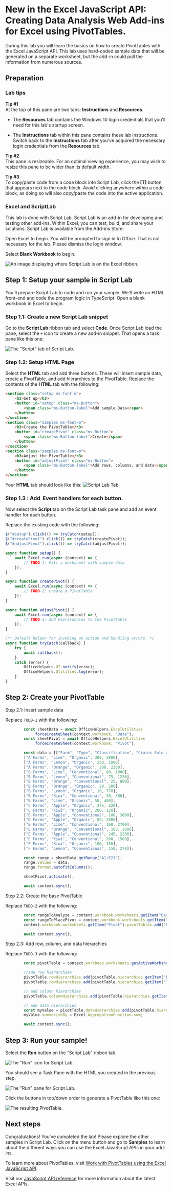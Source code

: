 # New in the Excel JavaScript API: Creating Data Analysis Web Add-ins for Excel using PivotTables.

During this lab you will learn the basics on how to create PivotTables with the Excel JavaScript API. This lab uses hard-coded sample data that will be generated on a separate worksheet, but the add-in could pull the information from numerous sources.

## Preparation

### Lab tips

**Tip #1**  
At the top of this pane are two tabs: **Instructions** and **Resources**. 

- The **Resources** tab contains the Windows 10 login credentials that you'll need for this lab's startup screen.

- The **Instructions** tab within this pane contains these lab instructions. Switch back to the **Instructions** tab after you've acquired the necessary login credentials from the **Resources** tab.

**Tip #2**  
This pane is resizeable. For an optimal viewing experience, you may wish to resize this pane to be wider than its default width.

**Tip #3**  
To copy/paste code from a code block into Script Lab, click the **[T]** button that appears next to the code block. *Avoid* clicking anywhere within a code block, as doing so will also copy/paste the code into the active application.

### Excel and ScriptLab

This lab is done with Script Lab. Script Lab is an add-in for developing and testing other add-ins. Within Excel, you can test, build, and share your solutions. Script Lab is available from the Add-ins Store.

Open Excel to begin. You will be prompted to sign in to Office. That is not necessary for the lab. Please dismiss the login window.

Select **Blank Workbook** to begin. 

![An image displaying where Script Lab is on the Excel ribbon.](images/image1.png)

## Step 1: Setup your sample in Script Lab

You'll prepare Script Lab to code and run your sample. We'll write an HTML front-end and code the program logic in TypeScript. Open a blank workbook in Excel to begin.

### Step 1.1: Create a new Script Lab snippet

Go to the **Script Lab** ribbon tab and select **Code**. Once Script Lab load the pane, select the `+` icon to create a new add-in snippet. That opens a task pane like this one:

![The "Script" tab of Script Lab.](images/image2.png)

### Step 1.2: Setup HTML Page

Select the **HTML** tab and add three buttons. These will insert sample data, create a PivotTable, and add hierarchies to the PivotTable. Replace the contents of the **HTML** tab with the following:

```html
<section class="setup ms-font-m">
    <h3>Set up</h3>
    <button id="setup" class="ms-Button">
        <span class="ms-Button-label">Add sample Data</span>
    </button>
</section>
<section class="samples ms-font-m">
    <h3>Create the PivotTable</h3>
    <button id="createPivot" class="ms-Button">
        <span class="ms-Button-label">Create</span>
    </button>
</section>
<section class="samples ms-font-m">
    <h3>Adjust the PivotTable</h3>
    <button id="adjustPivot" class="ms-Button">
        <span class="ms-Button-label">Add rows, columns, and data</span>
    </button>
</section>
```

Your **HTML** tab should look like this:
![Script Lab Tab](images/image3.png)

### Step 1.3 : Add  Event handlers for each button.

Now select the **Script** tab on the Script Lab task pane and add an event handler for each button.

Replace the existing code with the following:

```typescript
$("#setup").click(() => tryCatch(setup));
$("#createPivot").click(() => tryCatch(createPivot));
$("#adjustPivot").click(() => tryCatch(adjustPivot));

async function setup() {
    await Excel.run(async (context) => {
        // TODO-1: Fill a worksheet with sample data
    });
}

async function createPivot() {
    await Excel.run(async (context) => {
        // TODO-2: Create a PivotTable
    });
}

async function adjustPivot() {
    await Excel.run(async (context) => {
        // TODO-3: Add hierarachies to the PivotTable
    });
}

/** Default helper for invoking an action and handling errors. */
async function tryCatch(callback) {
    try {
        await callback();
    }
    catch (error) {
        OfficeHelpers.UI.notify(error);
        OfficeHelpers.Utilities.log(error);
    }
}
```
## Step 2: Create your PivotTable 

Step 2.1: Insert sample data

Replace `TODO-1` with the following:

```typescript
        const sheetData = await OfficeHelpers.ExcelUtilities
            .forceCreateSheet(context.workbook, "Data");
        const sheetPivot = await OfficeHelpers.ExcelUtilities
            .forceCreateSheet(context.workbook, "Pivot");

        const data = [["Farm", "Type", "Classification", "Crates Sold at Farm", "Crates Sold Wholesale"],
        ["A Farms", "Lime", "Organic", 300, 2000],
        ["A Farms", "Lemon", "Organic", 250, 1800],
        ["A Farms", "Orange", "Organic", 200, 2200],
        ["B Farms", "Lime", "Conventional", 80, 1000],
        ["B Farms", "Lemon", "Conventional", 75, 1230],
        ["B Farms", "Orange", "Conventional", 25, 800],
        ["B Farms", "Orange", "Organic", 20, 500],
        ["B Farms", "Lemon", "Organic", 10, 770],
        ["B Farms", "Kiwi", "Conventional", 30, 300],
        ["B Farms", "Lime", "Organic", 50, 400],
        ["C Farms", "Apple", "Organic", 275, 220],
        ["C Farms", "Kiwi", "Organic", 200, 120],
        ["D Farms", "Apple", "Conventional", 100, 3000],
        ["D Farms", "Apple", "Organic", 80, 2800],
        ["E Farms", "Lime", "Conventional", 160, 2700],
        ["E Farms", "Orange", "Conventional", 180, 2000],
        ["E Farms", "Apple", "Conventional", 245, 2200],
        ["E Farms", "Kiwi", "Conventional", 200, 1500],
        ["F Farms", "Kiwi", "Organic", 100, 150],
        ["F Farms", "Lemon", "Conventional", 150, 270]];

        const range = sheetData.getRange("A1:E21");
        range.values = data;
        range.format.autofitColumns();

        sheetPivot.activate();

        await context.sync();
```

Step 2.2: Create the base PivotTable

Replace `TODO-2` with the following:

```typescript
        const rangeToAnalyze = context.workbook.worksheets.getItem("Data").getRange("A1:E21");
        const rangeToPlacePivot = context.workbook.worksheets.getItem("Pivot").getRange("A2");
        context.workbook.worksheets.getItem("Pivot").pivotTables.add("Farm Sales", rangeToAnalyze, rangeToPlacePivot);

        await context.sync();
```

Step 2.3: Add row, column, and data hierarchies

Replace `TODO-3` with the following:

```typescript
		const pivotTable = context.workbook.worksheets.getActiveWorksheet().pivotTables.getItem("Farm Sales");

		//add row hierarchies
		pivotTable.rowHierarchies.add(pivotTable.hierarchies.getItem("Farm"));
		pivotTable.rowHierarchies.add(pivotTable.hierarchies.getItem("Type"));

		// add column hierarchies
		pivotTable.columnHierarchies.add(pivotTable.hierarchies.getItem("Classification"));

		// add data hierarchies
		const myValue = pivotTable.dataHierarchies.add(pivotTable.hierarchies.getItem("Crates Sold at Farm"));
		myValue.summarizeBy = Excel.AggregationFunction.sum;

		await context.sync();
```

## Step 3: Run your sample!

Select the **Run** button on the “Script Lab” ribbon tab.

![The "Run" icon for Script Lab.](images/image4.png)

You should see a Task Pane with the HTML you created in the previous step.

![The "Run" pane for Script Lab.](images/image5.png)

Click the buttons in top/down order to generate a PivotTable like this one:

![The resulting PivotTable.](images/image6.png)

## Next steps
Congratulations! You’ve completed the lab! Please explore the other samples in Script Lab. Click on the menu button and go to **Samples** to learn about the different ways you can use the Excel JavaScript APIs in your add-ins.

To learn more about PivotTables, visit [Work with PivotTables using the Excel JavaScript API](https://docs.microsoft.com/office/dev/add-ins/excel/excel-add-ins-pivottables).

Visit our [JavaScript API reference](https://docs.microsoft.com/javascript/office/requirement-sets/excel-api-requirement-sets) for more information about the latest Excel APIs.
